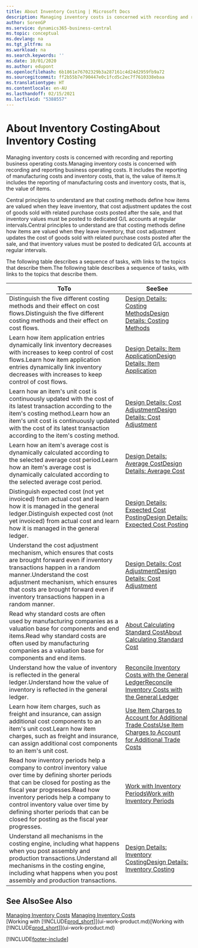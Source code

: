 ```yaml
---
title: About Inventory Costing | Microsoft Docs
description: Managing inventory costs is concerned with recording and reporting business operating costs. It includes the reporting of manufacturing costs and inventory costs, that is, the value of items.
author: SorenGP
ms.service: dynamics365-business-central
ms.topic: conceptual
ms.devlang: na
ms.tgt_pltfrm: na
ms.workload: na
ms.search.keywords: ''
ms.date: 10/01/2020
ms.author: edupont
ms.openlocfilehash: 6b1861e76702329b3a287161c4d24d2959fb9a72
ms.sourcegitcommit: ff2b55b7e790447e0c1fcd5c2ec7f7610338ebaa
ms.translationtype: HT
ms.contentlocale: en-AU
ms.lasthandoff: 02/15/2021
ms.locfileid: "5388557"
---
```

# <a name="about-inventory-costing"></a><span data-ttu-id="6b045-104">About Inventory Costing</span><span class="sxs-lookup"><span data-stu-id="6b045-104">About Inventory Costing</span></span>
<span data-ttu-id="6b045-105">Managing inventory costs is concerned with recording and reporting business operating costs.</span><span class="sxs-lookup"><span data-stu-id="6b045-105">Managing inventory costs is concerned with recording and reporting business operating costs.</span></span> <span data-ttu-id="6b045-106">It includes the reporting of manufacturing costs and inventory costs, that is, the value of items.</span><span class="sxs-lookup"><span data-stu-id="6b045-106">It includes the reporting of manufacturing costs and inventory costs, that is, the value of items.</span></span>  

 <span data-ttu-id="6b045-107">Central principles to understand are that costing methods define how items are valued when they leave inventory, that cost adjustment updates the cost of goods sold with related purchase costs posted after the sale, and that inventory values must be posted to dedicated G/L accounts at regular intervals.</span><span class="sxs-lookup"><span data-stu-id="6b045-107">Central principles to understand are that costing methods define how items are valued when they leave inventory, that cost adjustment updates the cost of goods sold with related purchase costs posted after the sale, and that inventory values must be posted to dedicated G/L accounts at regular intervals.</span></span>  

 <span data-ttu-id="6b045-108">The following table describes a sequence of tasks, with links to the topics that describe them.</span><span class="sxs-lookup"><span data-stu-id="6b045-108">The following table describes a sequence of tasks, with links to the topics that describe them.</span></span>   

|<span data-ttu-id="6b045-109">**To**</span><span class="sxs-lookup"><span data-stu-id="6b045-109">**To**</span></span>|<span data-ttu-id="6b045-110">**See**</span><span class="sxs-lookup"><span data-stu-id="6b045-110">**See**</span></span>|  
|------------|-------------|  
|<span data-ttu-id="6b045-111">Distinguish the five different costing methods and their effect on cost flows.</span><span class="sxs-lookup"><span data-stu-id="6b045-111">Distinguish the five different costing methods and their effect on cost flows.</span></span>|[<span data-ttu-id="6b045-112">Design Details: Costing Methods</span><span class="sxs-lookup"><span data-stu-id="6b045-112">Design Details: Costing Methods</span></span>](design-details-costing-methods.md)|  
|<span data-ttu-id="6b045-113">Learn how item application entries dynamically link inventory decreases with increases to keep control of cost flows.</span><span class="sxs-lookup"><span data-stu-id="6b045-113">Learn how item application entries dynamically link inventory decreases with increases to keep control of cost flows.</span></span>|[<span data-ttu-id="6b045-114">Design Details: Item Application</span><span class="sxs-lookup"><span data-stu-id="6b045-114">Design Details: Item Application</span></span>](design-details-item-application.md)|  
|<span data-ttu-id="6b045-115">Learn how an item's unit cost is continuously updated with the cost of its latest transaction according to the item's costing method.</span><span class="sxs-lookup"><span data-stu-id="6b045-115">Learn how an item's unit cost is continuously updated with the cost of its latest transaction according to the item's costing method.</span></span>|[<span data-ttu-id="6b045-116">Design Details: Cost Adjustment</span><span class="sxs-lookup"><span data-stu-id="6b045-116">Design Details: Cost Adjustment</span></span>](design-details-cost-adjustment.md)|  
|<span data-ttu-id="6b045-117">Learn how an item's average cost is dynamically calculated according to the selected average cost period.</span><span class="sxs-lookup"><span data-stu-id="6b045-117">Learn how an item's average cost is dynamically calculated according to the selected average cost period.</span></span>|[<span data-ttu-id="6b045-118">Design Details: Average Cost</span><span class="sxs-lookup"><span data-stu-id="6b045-118">Design Details: Average Cost</span></span>](design-details-average-cost.md)|  
|<span data-ttu-id="6b045-119">Distinguish expected cost (not yet invoiced) from actual cost and learn how it is managed in the general ledger.</span><span class="sxs-lookup"><span data-stu-id="6b045-119">Distinguish expected cost (not yet invoiced) from actual cost and learn how it is managed in the general ledger.</span></span>|[<span data-ttu-id="6b045-120">Design Details: Expected Cost Posting</span><span class="sxs-lookup"><span data-stu-id="6b045-120">Design Details: Expected Cost Posting</span></span>](design-details-expected-cost-posting.md)|  
|<span data-ttu-id="6b045-121">Understand the cost adjustment mechanism, which ensures that costs are brought forward even if inventory transactions happen in a random manner.</span><span class="sxs-lookup"><span data-stu-id="6b045-121">Understand the cost adjustment mechanism, which ensures that costs are brought forward even if inventory transactions happen in a random manner.</span></span>|[<span data-ttu-id="6b045-122">Design Details: Cost Adjustment</span><span class="sxs-lookup"><span data-stu-id="6b045-122">Design Details: Cost Adjustment</span></span>](design-details-cost-adjustment.md)|  
|<span data-ttu-id="6b045-123">Read why standard costs are often used by manufacturing companies as a valuation base for components and end items.</span><span class="sxs-lookup"><span data-stu-id="6b045-123">Read why standard costs are often used by manufacturing companies as a valuation base for components and end items.</span></span>|[<span data-ttu-id="6b045-124">About Calculating Standard Cost</span><span class="sxs-lookup"><span data-stu-id="6b045-124">About Calculating Standard Cost</span></span>](finance-about-calculating-standard-cost.md)|  
|<span data-ttu-id="6b045-125">Understand how the value of inventory is reflected in the general ledger.</span><span class="sxs-lookup"><span data-stu-id="6b045-125">Understand how the value of inventory is reflected in the general ledger.</span></span>|[<span data-ttu-id="6b045-126">Reconcile Inventory Costs with the General Ledger</span><span class="sxs-lookup"><span data-stu-id="6b045-126">Reconcile Inventory Costs with the General Ledger</span></span>](finance-how-to-post-inventory-costs-to-the-general-ledger.md)|  
|<span data-ttu-id="6b045-127">Learn how item charges, such as freight and insurance, can assign additional cost components to an item's unit cost.</span><span class="sxs-lookup"><span data-stu-id="6b045-127">Learn how item charges, such as freight and insurance, can assign additional cost components to an item's unit cost.</span></span>|[<span data-ttu-id="6b045-128">Use Item Charges to Account for Additional Trade Costs</span><span class="sxs-lookup"><span data-stu-id="6b045-128">Use Item Charges to Account for Additional Trade Costs</span></span>](payables-how-assign-item-charges.md)|  
|<span data-ttu-id="6b045-129">Read how inventory periods help a company to control inventory value over time by defining shorter periods that can be closed for posting as the fiscal year progresses.</span><span class="sxs-lookup"><span data-stu-id="6b045-129">Read how inventory periods help a company to control inventory value over time by defining shorter periods that can be closed for posting as the fiscal year progresses.</span></span>|[<span data-ttu-id="6b045-130">Work with Inventory Periods</span><span class="sxs-lookup"><span data-stu-id="6b045-130">Work with Inventory Periods</span></span>](finance-how-to-work-with-inventory-periods.md)|  
|<span data-ttu-id="6b045-131">Understand all mechanisms in the costing engine, including what happens when you post assembly and production transactions.</span><span class="sxs-lookup"><span data-stu-id="6b045-131">Understand all mechanisms in the costing engine, including what happens when you post assembly and production transactions.</span></span>|[<span data-ttu-id="6b045-132">Design Details: Inventory Costing</span><span class="sxs-lookup"><span data-stu-id="6b045-132">Design Details: Inventory Costing</span></span>](design-details-inventory-costing.md)|  

## <a name="see-also"></a><span data-ttu-id="6b045-133">See Also</span><span class="sxs-lookup"><span data-stu-id="6b045-133">See Also</span></span>
<span data-ttu-id="6b045-134">[Managing Inventory Costs](finance-manage-inventory-costs.md)  </span><span class="sxs-lookup"><span data-stu-id="6b045-134">[Managing Inventory Costs](finance-manage-inventory-costs.md)  </span></span>  
<span data-ttu-id="6b045-135">[Working with [!INCLUDE[prod_short](includes/prod_short.md)]](ui-work-product.md)</span><span class="sxs-lookup"><span data-stu-id="6b045-135">[Working with [!INCLUDE[prod_short](includes/prod_short.md)]](ui-work-product.md)</span></span>


[!INCLUDE[footer-include](includes/footer-banner.md)]